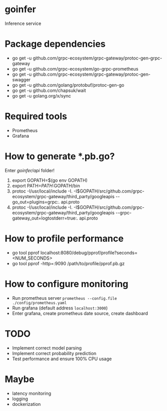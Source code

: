 # goinfer
Inference service 

# Package dependencies
 - go get -u github.com/grpc-ecosystem/grpc-gateway/protoc-gen-grpc-gateway
 - go get -u github.com/grpc-ecosystem/go-grpc-prometheus
 - go get -u github.com/grpc-ecosystem/grpc-gateway/protoc-gen-swagger
 - go get -u github.com/golang/protobuf/protoc-gen-go
 - go get -u github.com/chapsuk/wait
 - go get -u golang.org/x/sync

# Required tools
 - Prometheus
 - Grafana

# How to generate *.pb.go? 

Enter *goinfer/api* folder!

1) export GOPATH=$(go env GOPATH)
2) export PATH=$PATH:$GOPATH/bin
3) protoc -I/usr/local/include -I. -I$GOPATH/src/github.com/grpc-ecosystem/grpc-gateway/third_party/googleapis --go_out=plugins=grpc:. api.proto
4) protoc -I/usr/local/include -I. -I$GOPATH/src/github.com/grpc-ecosystem/grpc-gateway/third_party/googleapis --grpc-gateway_out=logtostderr=true:. api.proto


# How to profile performance

 - go tool pprof localhost:8080/debug/pprof/profile?seconds=<NUM_SECONDS>
 - go tool pprof -http=:9090 /path/to/profile/pprof.pb.gz

# How to configure monitoring
 - Run prometheus server `prometheus --config.file ./config/prometheus.yaml`
 - Run grafana (default address `localhost:3000`)
 - Enter grafana, create prometheus date source, create dashboard

# TODO
 - Implement correct model parsing
 - Implement correct probability prediction
 - Test performance and ensure 100% CPU usage

# Maybe
 - latency monitoring
 - logging
 - dockerization
